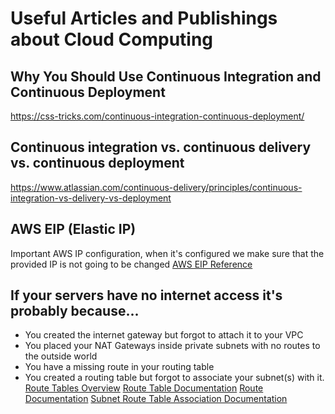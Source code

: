 # Useful Articles and Publishings about Cloud Computing

## Why You Should Use Continuous Integration and Continuous Deployment
https://css-tricks.com/continuous-integration-continuous-deployment/

## Continuous integration vs. continuous delivery vs. continuous deployment
https://www.atlassian.com/continuous-delivery/principles/continuous-integration-vs-delivery-vs-deployment

## AWS EIP (Elastic IP)
Important AWS IP configuration, when it's configured we make sure that the provided IP is not going to be changed
[AWS EIP Reference](https://docs.aws.amazon.com/AWSEC2/latest/UserGuide/elastic-ip-addresses-eip.html)

## If your servers have no internet access it's probably because...
- You created the internet gateway but forgot to attach it to your VPC
- You placed your NAT Gateways inside private subnets with no routes to the outside world
- You have a missing route in your routing table
- You created a routing table but forgot to associate your subnet(s) with it.
[Route Tables Overview](https://docs.aws.amazon.com/vpc/latest/userguide/VPC_Route_Tables.html)
[Route Table Documentation](https://docs.aws.amazon.com/AWSCloudFormation/latest/UserGuide/aws-resource-ec2-route-table.html)
[Route Documentation](https://docs.aws.amazon.com/AWSCloudFormation/latest/UserGuide/aws-resource-ec2-route.html)
[Subnet Route Table Association Documentation](https://docs.aws.amazon.com/AWSCloudFormation/latest/UserGuide/aws-resource-ec2-subnet-route-table-assoc.html)